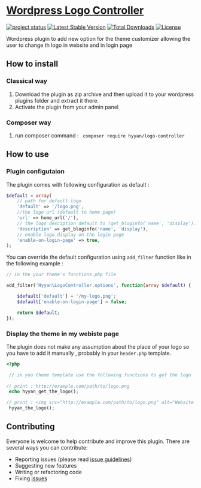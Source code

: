 # [Wordpress Logo Controller ](https://github.com/hyyan/logo-controller/)

[![project status](http://stillmaintained.com/hyyan/logo-controller.png)](http://stillmaintained.com/hyyan/logo-controller)
[![Latest Stable Version](https://poser.pugx.org/hyyan/logo-controller/v/stable.svg)](https://packagist.org/packages/hyyan/logo-controller)
[![Total Downloads](https://poser.pugx.org/hyyan/logo-controller/downloads.svg)](https://packagist.org/packages/hyyan/logo-controller)
[![License](https://poser.pugx.org/hyyan/logo-controller/license.svg)](https://packagist.org/packages/hyyan/logo-controller)

Wordpress plugin to add new option for the theme customizer allowing the user to 
change th logo in website and in login page


## How to install

### Classical way
    
1. Download the plugin as zip archive and then upload it to your wordpress plugins folder and 
extract it there.
2. Activate the plugin from your admin panel

### Composer way

1. run composer command : ``` composer require hyyan/logo-controller```

## How to use

### Plugin configutaion

The plugin comes with following configuration as default :

```php
$default = array(
    // path for default logo 
    'default' => '/logo.png',
    //the logo url (default to home page)
    'url' => home_url('/'),
    // the logo desciption default to (get_bloginfo('name', 'display')) 
    'description' => get_bloginfo('name', 'display'),
    // enable logo display on the login page
    'enable-on-login-page' => true,
);
```

You can override the default configuration using ```add_filter``` function like 
in the following example :

```php
// in the your theme's functions.php file

add_filter('Hyyan\LogoController.options', function(array $default) {

    $default['default'] = '/my-logo.png';
    $default['enable-on-login-page'] = false;

    return $default;
});
```

### Display the theme in my webiste page

The plugin does not make any assumption about the place of your logo so you have
to add it manually , probably in your ```header.php``` template.

```php
<?php 

 // in you theme template use the following functions to get the logo
  
// print : http://example.com/path/to/logo.png 
 echo hyyan_get_the_logo(); 

// print : <img src="http://example.com/path/to/logo.png" alt="Website Title">    
 hyyan_the_logo(); 

```

## Contributing

Everyone is welcome to help contribute and improve this plugin. There are several 
ways you can contribute:

* Reporting issues (please read [issue guidelines](https://github.com/necolas/issue-guidelines))
* Suggesting new features
* Writing or refactoring code
* Fixing [issues](https://github.com/hyyan/logo-controller/issues)

